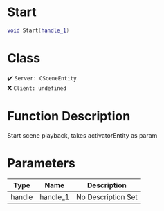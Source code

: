 # Start
```lua
void Start(handle_1)
```
# Class
✔️ `Server: CSceneEntity`  
❌ `Client: undefined`  

# Function Description
Start scene playback, takes activatorEntity as param
# Parameters
Type|Name|Description
--|--|--
handle|handle_1|No Description Set
